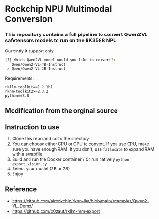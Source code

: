 # Rockchip NPU Multimodal Conversion 

### This repository contains a full pipeline to convert Qwen2VL safetensors models to run on the RK3588 NPU

Currently it support only
```bash
[?] Which Qwen2VL model would you like to convert?:
   Qwen/Qwen2-VL-7B-Instruct
 > Qwen/Qwen2-VL-2B-Instruct
```

Requirements:
```
rkllm-toolkit==1.2.1b1
rknn-toolkit2>=2.3.2
python==3.8
```

## Modification from the orginal source

## Instruction to use

1. Clone this repo and cd to the directory
3. You can choose either CPU or GPU to convert. If you use CPU, make sure you have enough RAM. If you don't, use `fallocate` to expand RAM with a swapfile.
4. Build and run the Docker container / Or run natively `python export_vision.py`
5. Select your model (2B or 7B)
6. Enjoy

## Reference
- https://github.com/airockchip/rknn-llm/blob/main/examples/Qwen2-VL_Demo/
- https://github.com/c0zaut/rkllm-mm-export
